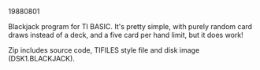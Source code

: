 19880801

Blackjack program for TI BASIC. It's pretty simple, with purely random card draws instead of a deck, and a five card per hand limit, but it does work!

Zip includes source code, TIFILES style file and disk image (DSK1.BLACKJACK).
